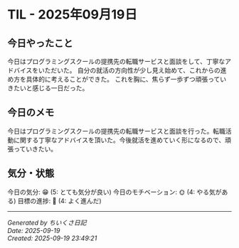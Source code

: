# TIL - 2025年09月19日

## 今日やったこと
今日はプログラミングスクールの提携先の転職サービスと面談をして、丁寧なアドバイスをいただいた。
自分の就活の方向性が少し見え始めて、これからの進め方を具体的に考えることができた。
これを胸に、焦らず一歩ずつ頑張っていきたいと感じる一日だった。


## 今日のメモ
今日はプログラミングスクールの提携先の転職サービスと面談を行った。転職活動に関する丁寧なアドバイスを頂いた。今後就活を進めていく形になるので、頑張っていきたい。

## 気分・状態
今日の気分: 😁 (5: とても気分が良い)
今日のモチベーション: 🌞 (4: やる気がある)
目標の進捗: 🌿 (4: よく進んだ)

---
*Generated by ちいくさ日記*  
*Date: 2025-09-19*  
*Created: 2025-09-19 23:49:21*

